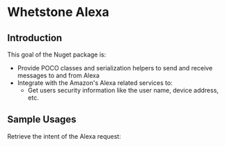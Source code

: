 # Whetstone Alexa

## Introduction

This goal of the Nuget package is:

* Provide POCO classes and serialization helpers to send and receive messages to and from Alexa
* Integrate with the Amazon's Alexa related services to:
  * Get users security information like the user name, device address, etc.

## Sample Usages

Retrieve the intent of the Alexa request:



